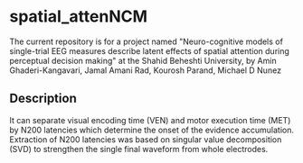 # spatial_attenNCM
The current repository is for a project named "Neuro-cognitive models of single-trial EEG measures describe latent effects of spatial attention during perceptual decision making" at the Shahid Beheshti University, by Amin Ghaderi-Kangavari, Jamal Amani Rad, Kourosh Parand, Michael D Nunez



## Description 
It can separate visual encoding time (VEN) and motor execution time (MET) by N200 latencies which determine the onset of the evidence accumulation. Extraction of N200 latencies was based on singular value decomposition (SVD) to strengthen the single final waveform from whole electrodes. 
